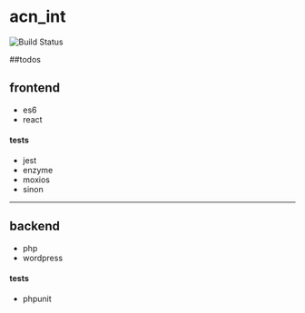 # acn_int
![Build Status](https://semaphoreci.com/api/v1/developersoul/acn_int/branches/master/shields_badge.svg)

##todos

## frontend
- es6
- react

#### tests
- jest
- enzyme
- moxios
- sinon

---

## backend
- php
- wordpress

#### tests
- phpunit